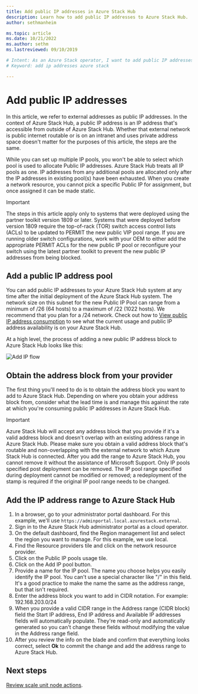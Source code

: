 ```yaml
---
title: Add public IP addresses in Azure Stack Hub 
description: Learn how to add public IP addresses to Azure Stack Hub.  
author: sethmanheim

ms.topic: article
ms.date: 10/21/2022
ms.author: sethm
ms.lastreviewed: 09/10/2019

# Intent: As an Azure Stack operator, I want to add public IP addresses to my Azure Stack network.
# Keyword: add ip addresses azure stack

---
```


# Add public IP addresses

In this article, we refer to external addresses as public IP addresses. In the context of Azure Stack Hub, a public IP address is an IP address that's accessible from outside of Azure Stack Hub. Whether that external network is public internet routable or is on an intranet and uses private address space doesn't matter for the purposes of this article, the steps are the same. 

While you can set up multiple IP pools, you won't be able to select which pool is used to allocate Public IP addresses. Azure Stack Hub treats all IP pools as one. IP addresses from any additional pools are allocated only after the IP addresses in existing pool(s) have been exhausted. When you create a network resource, you cannot pick a specific Public IP for assignment, but once assigned it can be made static.

> [!IMPORTANT]
> The steps in this article apply only to systems that were deployed using the partner toolkit version 1809 or later. Systems that were deployed before version 1809 require the top-of-rack (TOR) switch access control lists (ACLs) to be updated to PERMIT the new public VIP pool range. If you are running older switch configurations, work with your OEM to either add the appropriate PERMIT ACLs for the new public IP pool or reconfigure your switch using the latest partner toolkit to prevent the new public IP addresses from being blocked.

## Add a public IP address pool
You can add public IP addresses to your Azure Stack Hub system at any time after the initial deployment of the Azure Stack Hub system. The network size on this subnet for the new Public IP Pool can range from a minimum of /26 (64 hosts) to a maximum of /22 (1022 hosts). We recommend that you plan for a /24 network.
Check out how to [View public IP address consumption](azure-stack-viewing-public-ip-address-consumption.md) to see what the current usage and public IP address availability is on your Azure Stack Hub.

At a high level, the process of adding a new public IP address block to Azure Stack Hub looks like this:

 ![Add IP flow](media/azure-stack-add-ips/flow.svg)

## Obtain the address block from your provider
The first thing you'll need to do is to obtain the address block you want to add to Azure Stack Hub. Depending on where you obtain your address block from, consider what the lead time is and manage this against the rate at which you're consuming public IP addresses in Azure Stack Hub.

> [!IMPORTANT]
> Azure Stack Hub will accept any address block that you provide if it's a valid address block and doesn't overlap with an existing address range in Azure Stack Hub. Please make sure you obtain a valid address block that's routable and non-overlapping with the external network to which Azure Stack Hub is connected. After you add the range to Azure Stack Hub, you cannot remove it without the assistance of Microsoft Support. Only IP pools specified post deployment can be removed. The IP pool range specified during deployment cannot be modified or removed; a redeployment of the stamp is required if the original IP pool range needs to be changed.

## Add the IP address range to Azure Stack Hub

1. In a browser, go to your administrator portal dashboard. For this example, we'll use `https://adminportal.local.azurestack.external`.
2. Sign in to the Azure Stack Hub administrator portal as a cloud operator.
3. On the default dashboard, find the Region management list and select the region you want to manage. For this example, we use local.
4. Find the Resource providers tile and click on the network resource provider.
5. Click on the Public IP pools usage tile.
6. Click on the Add IP pool button.
7. Provide a name for the IP pool. The name you choose helps you easily identify the IP pool. You can't use a special character like "/" in this field. It's a good practice to make the name the same as the address range, but that isn't required.
8. Enter the address block you want to add in CIDR notation. For example: 192.168.203.0/24
9. When you provide a valid CIDR range in the Address range (CIDR block) field the Start IP address, End IP address and Available IP addresses fields will automatically populate. They're read-only and automatically generated so you can't change these fields without modifying the value in the Address range field.
10. After you review the info on the blade and confirm that everything looks correct, select **Ok** to commit the change and add the address range to Azure Stack Hub.


## Next steps 
[Review scale unit node actions](azure-stack-node-actions.md).
